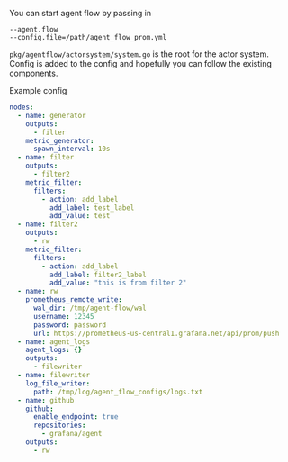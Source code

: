 You can start agent flow by passing in 
```
--agent.flow
--config.file=/path/agent_flow_prom.yml
```

`pkg/agentflow/actorsystem/system.go` is the root for the actor system. Config is added to the config and hopefully you can follow the existing components.


Example config
```yaml
nodes:
  - name: generator
    outputs:
      - filter
    metric_generator:
      spawn_interval: 10s
  - name: filter
    outputs:
      - filter2
    metric_filter:
      filters:
        - action: add_label
          add_label: test_label
          add_value: test
  - name: filter2
    outputs:
      - rw
    metric_filter:
      filters:
        - action: add_label
          add_label: filter2_label
          add_value: "this is from filter 2"
  - name: rw
    prometheus_remote_write:
      wal_dir: /tmp/agent-flow/wal
      username: 12345
      password: password
      url: https://prometheus-us-central1.grafana.net/api/prom/push
  - name: agent_logs
    agent_logs: {}
    outputs:
      - filewriter
  - name: filewriter
    log_file_writer:
      path: /tmp/log/agent_flow_configs/logs.txt
  - name: github
    github:
      enable_endpoint: true
      repositories:
        - grafana/agent
    outputs:
      - rw


```
